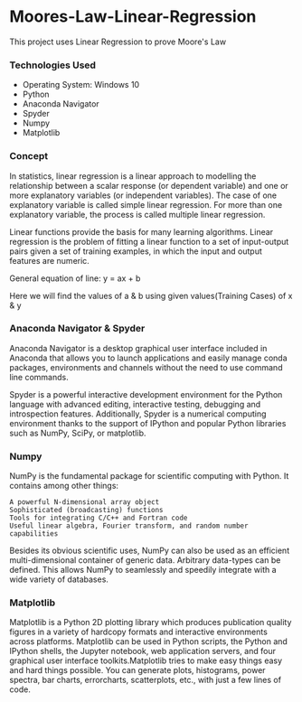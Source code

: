 # Moores-Law-Linear-Regression

This project uses Linear Regression to prove Moore's Law

### Technologies Used

* Operating System: Windows 10
* Python
* Anaconda Navigator
* Spyder
* Numpy
* Matplotlib

### Concept 

In statistics, linear regression is a linear approach to modelling the relationship between a scalar response (or dependent variable) and one or more explanatory variables (or independent variables). The case of one explanatory variable is called simple linear regression. For more than one explanatory variable, the process is called multiple linear regression.

Linear functions provide the basis for many learning algorithms. Linear regression is the problem of fitting a linear function to a set of input-output pairs given a set of training examples, in which the input and output features are numeric. 

General equation of line: y = ax + b

Here we will find the values of a & b using given values(Training Cases) of x & y

### Anaconda Navigator & Spyder

Anaconda Navigator is a desktop graphical user interface included in Anaconda that allows you to launch applications and easily manage conda packages, environments and channels without the need to use command line commands.

Spyder is a powerful interactive development environment for the Python language with advanced editing, interactive testing, debugging and introspection features. Additionally, Spyder is a numerical computing environment thanks to the support of IPython and popular Python libraries such as NumPy, SciPy, or matplotlib.

### Numpy

NumPy is the fundamental package for scientific computing with Python. It contains among other things:

    A powerful N-dimensional array object
    Sophisticated (broadcasting) functions
    Tools for integrating C/C++ and Fortran code
    Useful linear algebra, Fourier transform, and random number capabilities

Besides its obvious scientific uses, NumPy can also be used as an efficient multi-dimensional container of generic data. Arbitrary data-types can be defined. This allows NumPy to seamlessly and speedily integrate with a wide variety of databases.

### Matplotlib

Matplotlib is a Python 2D plotting library which produces publication quality figures in a variety of hardcopy formats and interactive environments across platforms. Matplotlib can be used in Python scripts, the Python and IPython shells, the Jupyter notebook, web application servers, and four graphical user interface toolkits.Matplotlib tries to make easy things easy and hard things possible. You can generate plots, histograms, power spectra, bar charts, errorcharts, scatterplots, etc., with just a few lines of code.
